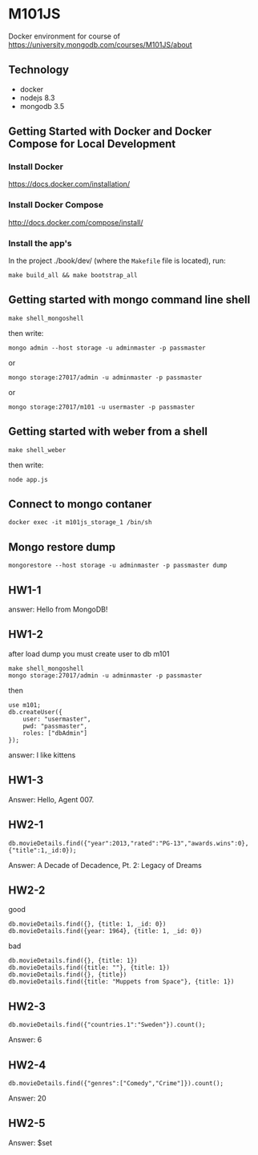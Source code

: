 M101JS
========================

Docker environment for course of https://university.mongodb.com/courses/M101JS/about

Technology
----------------
- docker
- nodejs 8.3
- mongodb 3.5


Getting Started with Docker and Docker Compose for Local Development
--------------------------------------------------------------------

### Install Docker

https://docs.docker.com/installation/

### Install Docker Compose

http://docs.docker.com/compose/install/

### Install the app's

In the project ./book/dev/ (where the `Makefile` file is located), run:

```
make build_all && make bootstrap_all
```


Getting started with mongo command line shell
--------------------------------------------------------------------

```
make shell_mongoshell
```

then write:

```
mongo admin --host storage -u adminmaster -p passmaster
```

or

```
mongo storage:27017/admin -u adminmaster -p passmaster
```

or

```
mongo storage:27017/m101 -u usermaster -p passmaster
```

Getting started with weber from a shell
--------------------------------------------------------------------

```
make shell_weber
```

then write:

```
node app.js
```


Connect to mongo contaner
--------------------------------------------------------------------

```
docker exec -it m101js_storage_1 /bin/sh
```


Mongo restore dump
--------------------------------------------------------------------

```
mongorestore --host storage -u adminmaster -p passmaster dump
```


HW1-1
--------------------------------------------------------------------

answer: Hello from MongoDB!

HW1-2
--------------------------------------------------------------------

after load dump you must create user to db m101

```
make shell_mongoshell
mongo storage:27017/admin -u adminmaster -p passmaster
```

then

```
use m101;
db.createUser({
    user: "usermaster",
    pwd: "passmaster",
    roles: ["dbAdmin"]
});
```


answer: I like kittens

HW1-3
--------------------------------------------------------------------

Answer: Hello, Agent 007.



HW2-1
--------------------------------------------------------------------

```
db.movieDetails.find({"year":2013,"rated":"PG-13","awards.wins":0},{"title":1,_id:0});
```

Answer: A Decade of Decadence, Pt. 2: Legacy of Dreams


HW2-2
--------------------------------------------------------------------

good 

```
db.movieDetails.find({}, {title: 1, _id: 0})
db.movieDetails.find({year: 1964}, {title: 1, _id: 0})
```
bad

```
db.movieDetails.find({}, {title: 1})
db.movieDetails.find({title: ""}, {title: 1})
db.movieDetails.find({}, {title})
db.movieDetails.find({title: "Muppets from Space"}, {title: 1})
```


HW2-3
--------------------------------------------------------------------

```
db.movieDetails.find({"countries.1":"Sweden"}).count();
```
Answer: 6


HW2-4
--------------------------------------------------------------------

```
db.movieDetails.find({"genres":["Comedy","Crime"]}).count();
```

Answer: 20

HW2-5
--------------------------------------------------------------------

Answer: $set